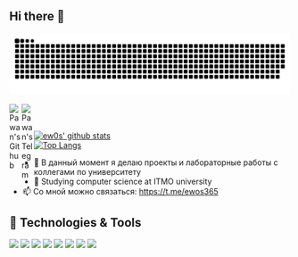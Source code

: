 ## Hi there 👋

![github contribution grid snake animation](https://raw.githubusercontent.com/platane/platane/output/github-contribution-grid-snake.svg)

</a>
<a href="https://t.me/ewos365">
	<img align="left" alt="Pawan's Github" width="22px" src="https://cdn.jsdelivr.net/npm/simple-icons@3.13.0/icons/about-dot-me.svg" />
</a>

<a href="https://t.me/ewos365">
	<img align="left" alt="Pawan's Telegram" width="22px" src="https://upload.wikimedia.org/wikipedia/commons/8/82/Telegram_logo.svg" />
  
<br>
<br>

[![ew0s' github stats](https://github-readme-stats.vercel.app/api?username=ew0s&show_icons=true&theme=drakula&bg_color=ffffff&text_color=000000&title_color=000000)](https://github.com/ew0s)
</br>
[![Top Langs](https://github-readme-stats.vercel.app/api/top-langs/?username=ew0s&layout=compact)](https://github.com/ew0s)


- 🔭 В данный момент я делаю проекты и лабораторные работы с коллегами по университету
- 🌱 Studying computer science at ITMO university
- 📫 Со мной можно связаться: https://t.me/ewos365



## 🔧 Technologies & Tools
![](https://img.shields.io/badge/OS-Linux-informational?style=flat&logo=linux&logoColor=white&color=2bbc8a)
![](https://img.shields.io/badge/OS-MacOS-informational?style=flat&logo=Macos&logoColor=white&color=2bbc8a)
![](https://img.shields.io/badge/Editor-VsCode-informational?style=flat&logo=Visual-studio&logoColor=white&color=2bbc8a)
![](https://img.shields.io/badge/Editor-GoLand-informational?style=flat&logo=intellij-idea&logoColor=white&color=2bbc8a)
![](https://img.shields.io/badge/Editor-xCode-informational?style=flat&logo=xcode&logoColor=white&color=2bbc8a)
![](https://img.shields.io/badge/Code-Golang-informational?style=flat&logo=go&logoColor=white&color=2bbc8a)
![](https://img.shields.io/badge/Code-Swift-informational?style=flat&logo=swift&logoColor=white&color=2bbc8a)
![](https://img.shields.io/badge/Shell-Zsh-informational?style=flat&logo=gnu-bash&logoColor=white&color=2bbc8a)
